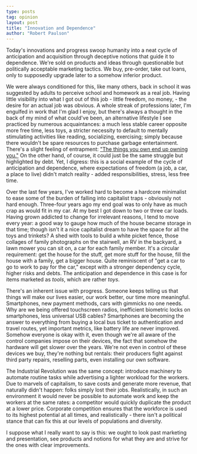 ```yaml
---
type: posts
tag: opinion
layout: post
title: "Innovation and Dependence"
author: "Robert Paulson"
---
```


Today's innovations and progress swoop humanity into a neat cycle of anticipation and acquisition through deceptive notions that guide it to dependence. We're sold on products and ideas through questionable but politically acceptable marketing tactics. We buy, pre-order, take out loans, only to supposedly upgrade later to a somehow inferior product.

We were always conditioned for this, like many others, back in school it was suggested by adults to perceive school and homework as a real job. Having little visibility into what I got out of this job - little freedom, no money, - the desire for an actual job was obvious. A whole streak of professions later, I'm engulfed in work that I'm glad I enjoy, but there's always a thought in the back of my mind of what could've been, an alternative lifestyle I see practiced by numerous acquaintances: a much less stable career opposite more free time, less toys, a stricter necessity to default to mentally stimulating activities like reading, socializing, exercising; simply because there wouldn't be spare resources to purchase garbage entertainment. There's a slight feeling of entrapment: ["The things you own end up owning you."](https://www.goodreads.com/quotes/134739-the-things-you-own-end-up-owning-you-it-s-only) On the other hand, of course, it could just be the same struggle but highlighted by debt. Yet, I digress: this is a social example of the cycle of anticipation and dependence, where expectations of freedom (a job, a car, a place to live) didn't match reality - added responsibilities, stress, less free time.

Over the last few years, I've worked hard to become a hardcore minimalist to ease some of the burden of falling into capitalist traps - obviously not hard enough. Three-four years ago my end goal was to only have as much crap as would fit in my car. At my best I got down to two or three car loads. Having grown addicted to change for irrelevant reasons, I tend to move every year: a good way to gauge how much of the house became storage in that time; though isn't it a nice capitalist dream to have the space for all the toys and trinkets? A shed with tools to build a white picket fence, those collages of family photographs on the stairwell, an RV in the backyard, a lawn mower you can sit on, a car for each family member. It's a circular requirement: get the house for the stuff, get more stuff for the house, fill the house with a family, get a bigger house. Quite reminiscent of "get a car to go to work to pay for the car," except with a stronger dependency cycle, higher risks and debts. The anticipation and dependence in this case is for items marketed as *tools*, which are rather *toys*.

There's an inherent issue with progress. Someone keeps telling us that things will make our lives easier, our work better, our time more meaningful. Smartphones, new payment methods, cars with gimmicks no one needs. Why are we being offered touchscreen radios, inefficient biometric locks on smartphones, less universal USB cables? Smartphones are becoming the answer to everything from buying a local bus ticket to authentication and travel routes, yet important metrics, like battery life are never improved. Somehow everyone is okay with it, even though we're all aware of the control companies impose on their devices, the fact that somehow the hardware will get slower over the years. We're not even in control of these devices we buy, they're nothing but rentals: their producers fight against third party repairs, reselling parts, even installing our own software.

The Industrial Revolution was the same concept: introduce machinery to automate routine tasks while advertising a lighter workload for the workers. Due to marvels of capitalism, to save costs and generate more revenue, that naturally didn't happen: folks simply lost their jobs. Realistically, in such an environment it would never be possible to automate work and keep the workers at the same rates: a competitor would quickly duplicate the product at a lower price. Corporate competition ensures that the workforce is used to its highest potential at all times, and realistically - there isn't a political stance that can fix this at our levels of populations and diversity.

I suppose what I really want to say is this: we ought to look past marketing and presentation, see products and notions for what they are and strive for the ones with clear improvements.
